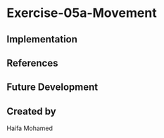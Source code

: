 # Exercise-05a-Movement


## Implementation

## References

## Future Development

## Created by
Haifa Mohamed
